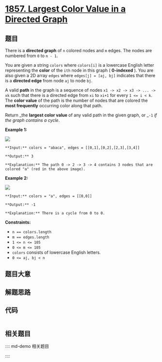 # [1857. Largest Color Value in a Directed Graph](https://leetcode.com/problems/largest-color-value-in-a-directed-graph)

## 题目

There is a **directed graph** of `n` colored nodes and `m` edges. The nodes
are numbered from `0` to `n - 1`.

You are given a string `colors` where `colors[i]` is a lowercase English
letter representing the **color** of the `ith` node in this graph (
**0-indexed** ). You are also given a 2D array `edges` where `edges[j] = [aj,
bj]` indicates that there is a **directed edge** from node `aj` to node `bj`.

A valid **path** in the graph is a sequence of nodes `x1 -> x2 -> x3 -> ... ->
xk` such that there is a directed edge from `xi` to `xi+1` for every `1 <= i <
k`. The **color value** of the path is the number of nodes that are colored
the **most frequently** occurring color along that path.

Return _the **largest color value** of any valid path in the given graph, or
_`-1` _if the graph contains a cycle_.



**Example 1:**

![](https://assets.leetcode.com/uploads/2021/04/21/leet1.png)

    
    
    **Input:** colors = "abaca", edges = [[0,1],[0,2],[2,3],[3,4]]
    **Output:** 3
    **Explanation:** The path 0 -> 2 -> 3 -> 4 contains 3 nodes that are colored "a" (red in the above image).
    

**Example 2:**

![](https://assets.leetcode.com/uploads/2021/04/21/leet2.png)

    
    
    **Input:** colors = "a", edges = [[0,0]]
    **Output:** -1
    **Explanation:** There is a cycle from 0 to 0.
    



**Constraints:**

  * `n == colors.length`
  * `m == edges.length`
  * `1 <= n <= 105`
  * `0 <= m <= 105`
  * `colors` consists of lowercase English letters.
  * `0 <= aj, bj < n`


## 题目大意

## 解题思路

## 代码

```javascript

```

## 相关题目

:::: md-demo 相关题目

::::
